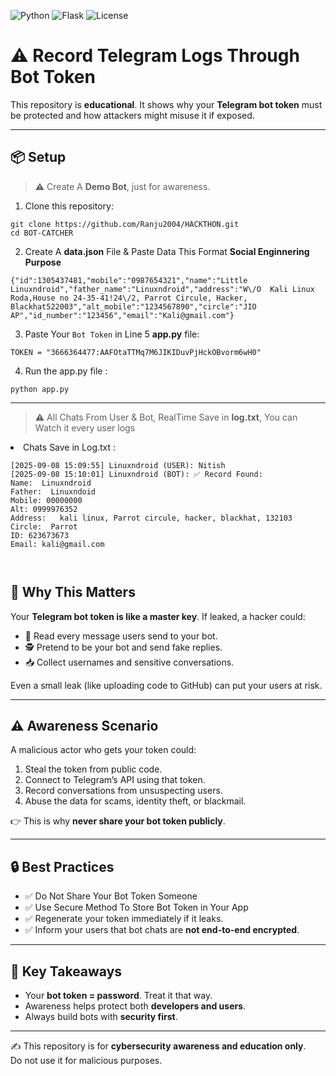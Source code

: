 ![Python](https://img.shields.io/badge/Python-3.x-blue.svg)
![Flask](https://img.shields.io/badge/Flask-Server-green.svg)
![License](https://img.shields.io/badge/License-MIT-lightgrey.svg)

<h1>⚠️ Record Telegram Logs Through Bot Token</h1>

<p>This repository is <b>educational</b>. It shows why your <b>Telegram bot token</b> must be protected and how attackers might misuse it if exposed.</p>

<hr>

<h2>📦 Setup </h2>

<blockquote>⚠️ Create A <b>Demo Bot</b>, just for awareness.</blockquote>

<ol>
  <li>Clone this repository:</li>
</ol>

<pre><code>git clone https://github.com/Ranju2004/HACKTHON.git
cd BOT-CATCHER
</code></pre>

<ol start="2">
  <li>Create A <b> data.json</b> File & Paste Data This Format <b> Social Enginnering Purpose</b></li>
</ol>

<pre><code>{"id":1305437481,"mobile":"0987654321","name":"Little Linuxndroid","father_name":"Linuxndroid","address":"W\/O  Kali Linux Roda,House no 24-35-41!24\/2, Parrot Circule, Hacker, Blackhat522003","alt_mobile":"1234567890","circle":"JIO AP","id_number":"123456","email":"Kali@gmail.com"}
</code></pre>

<ol start="3">
  <li>Paste Your <code>Bot Token</code> in Line 5 <b> app.py</b> file:</li>
</ol>

<pre><code>TOKEN = "3666364477:AAFOtaTTMq7M6JIKIDuvPjHckOBvorm6wH0"
</code></pre>

<ol start="4">
  <li>Run the app.py file :</li>
</ol>

<pre><code>python app.py
</code></pre>

<hr>
<blockquote>⚠️ All Chats From User & Bot, RealTime Save in <b>log.txt</b>, You can Watch it every user logs</blockquote>

<li>Chats Save in Log.txt :</li>
<pre><code>[2025-09-08 15:09:55] Linuxndroid (USER): Nitish
[2025-09-08 15:10:01] Linuxndroid (BOT): ✅ Record Found:
Name:  Linuxndroid
Father:  Linuxndoid
Mobile: 00000000
Alt: 0999976352
Address:   kali linux, Parrot circule, hacker, blackhat, 132103 
Circle:  Parrot
ID: 623673673
Email: kali@gmail.com

</code></pre>

<h2>🚨 Why This Matters</h2>

<p>Your <b>Telegram bot token is like a master key</b>. If leaked, a hacker could:</p>

<ul>
  <li>📩 Read every message users send to your bot.</li>
  <li>🕵️ Pretend to be your bot and send fake replies.</li>
  <li>📥 Collect usernames and sensitive conversations.</li>
</ul>

<p>Even a small leak (like uploading code to GitHub) can put your users at risk.</p>

<hr>

<h2>⚠️ Awareness Scenario</h2>

<p>A malicious actor who gets your token could:</p>

<ol>
  <li>Steal the token from public code.</li>
  <li>Connect to Telegram’s API using that token.</li>
  <li>Record conversations from unsuspecting users.</li>
  <li>Abuse the data for scams, identity theft, or blackmail.</li>
</ol>

<p>👉 This is why <b>never share your bot token publicly</b>.</p>

<hr>

<h2>🔒 Best Practices</h2>

<ul>
  <li>✅ Do Not Share Your Bot Token Someone</li>
  <li>✅ Use Secure Method To Store Bot Token in Your App</li>
  <li>✅ Regenerate your token immediately if it leaks.</li>
  <li>✅ Inform your users that bot chats are <b>not end-to-end encrypted</b>.</li>
</ul>

<hr>

<h2>📌 Key Takeaways</h2>

<ul>
  <li>Your <b>bot token = password</b>. Treat it that way.</li>
  <li>Awareness helps protect both <b>developers and users</b>.</li>
  <li>Always build bots with <b>security first</b>.</li>
</ul>

<hr>


<p>✍️ This repository is for <b>cybersecurity awareness and education only</b>.<br>
Do not use it for malicious purposes.</p>
